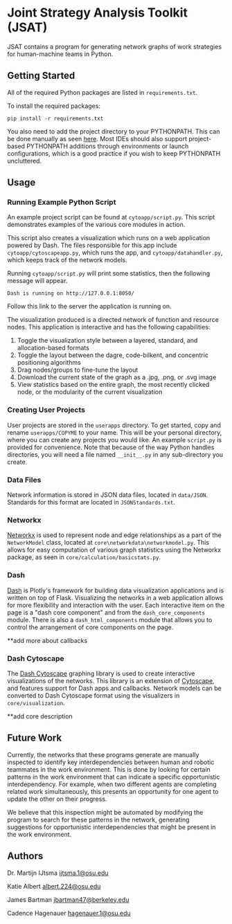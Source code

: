 # Joint Strategy Analysis Toolkit (JSAT)

JSAT contains a program for generating network graphs of work strategies for human-machine teams in Python. 

## Getting Started
All of the required Python packages are listed in `requirements.txt`.

To install the required packages:
```
pip install -r requirements.txt
```

You also need to add the project directory to your PYTHONPATH. This can be done manually as seen [here](https://bic-berkeley.github.io/psych-214-fall-2016/using_pythonpath.html). Most IDEs should also support project-based PYTHONPATH additions through environments or launch configurations, which is a good practice if you wish to keep PYTHONPATH uncluttered.

## Usage

### Running Example Python Script
An example project script can be found at `cytoapp/script.py`. This script demonstrates examples of the various core modules in action.

This script also creates a visualization which runs on a web application powered by Dash. The files responsible for this app include `cytoapp/cytoscapeapp.py`, which runs the app, and `cytoapp/datahandler.py`, which keeps track of the network models.

Running `cytoapp/script.py` will print some statistics, then the following message will appear.
```
Dash is running on http://127.0.0.1:8050/
```
Follow this link to the server the application is running on. 

The visualization produced is a directed network of function and resource nodes. This application is interactive and has the following capabilities:
1. Toggle the visualization style between a layered, standard, and allocation-based formats
2. Toggle the layout between the dagre, code-bilkent, and concentric positioning algorithms
3. Drag nodes/groups to fine-tune the layout
4. Download the current state of the graph as a .jpg, .png, or .svg image
5. View statistics based on the entire graph, the most recently clicked node, or the modularity of the current visualization

### Creating User Projects
User projects are stored in the `userapps` directory. To get started, copy and rename `userapps/COPYME` to your name. This will be your personal directory, where you can create any projects you would like. An example `script.py` is provided for convenience. Note that because of the way Python handles directories, you will need a file named `__init__.py` in any sub-directory you create.

### Data Files
Network information is stored in JSON data files, located in `data/JSON`. Standards for this format are located in `JSONStandards.txt`.

### Networkx
[Networkx](https://networkx.org/documentation/stable/index.html) is used to represent node and edge relationships as a part of the `NetworkModel` class, located at `core\networkdata\networkmodel.py`. This allows for easy computation of various graph statistics using the Networkx package, as seen in `core/calculation/basicstats.py`.

### Dash
[Dash](https://dash.plotly.com/) is Plotly's framework for building data visualization applications and is written on top of Flask. Visualizing the networks in a web application allows for more flexibility and interaction with the user. Each interactive item on the page is a "dash core component" and from the `dash_core_components` module. There is also a `dash_html_components` module that allows you to control the arrangement of core components on the page.

**add more about callbacks

### Dash Cytoscape
The [Dash Cytoscape](https://dash.plotly.com/cytoscape) graphing library is used to create interactive visualizations of the networks. This library is an extension of [Cytoscape](https://js.cytoscape.org/), and features support for Dash apps and callbacks. Network models can  be converted to Dash Cytoscape format using the visualizers in `core/visualization`.

**add core description

## Future Work
Currently, the networks that these programs generate are manually inspected to identify key interdependencies between human and robotic teammates in the work environment. This is done by looking for certain patterns in the work environment that can indicate a specific opportunistic interdependency. For example, when two different agents are completing related work simultaneously, this presents an opportunity for one agent to update the other on their progress.

We believe that this inspection might be automated by modifying the program to search for these patterns in the network, generating suggestions for opportunistic interdependencies that might be present in the work environment.

## Authors

Dr. Martijn IJtsma  ijtsma.1@osu.edu

Katie Albert    albert.224@osu.edu

James Bartman   jbartman47@berkeley.edu

Cadence Hagenauer   hagenauer.1@osu.edu
